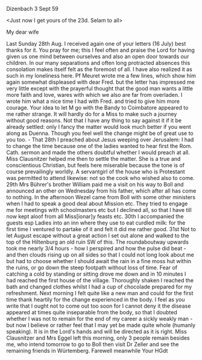  Dizenbach 3 Sept 59

<Just now I get yours of the 23d. Selam to all>

My dear wife

Last Sunday 28th Aug. I received again one of your letters (16 July) best thanks for it. You pray for me; this I feel often and praise the Lord for having given us one mind between ourselves and also an open door towards our children. In our many separations and often long protracted absences this consolation makes itself felt as the foremost of all. I have also realized it as such in my loneliness here. Pf Meuret wrote me a few lines, which show him again somewhat displeased with dear Fred. but the letter has impressed me very little except with the prayerful thought that the good man wants a little more faith and love, wares with which we also are far from overladen. I wrote him what a nice time I had with Fred. and tried to give him more courage. Your idea to let M go with the Bandy to Coimbatore appeared to me rather strange. It will hardly do for a Miss to make such a journey without good reasons. Not that I have any thing to say against it if it be already settled: only I fancy the matter would look much better if you went along as Duenna. Though you feel well the change might be of great use to you too. - That 28th I preached about Jesus weeping over Jerusalem: I had to change the time because one of the ladies wanted to hear first the Rom. Cath. sermon and made the others doubtful whether I would preach at all. Miss Clausnitzer helped me then to settle the matter. She is a true and conscientious Christian, but feels here miserable because the tone is of course prevailingly worldly. A servantgirl of the house who is Protestant was permitted to attend likewise: not so the cook who wished also to come. 29th Mrs Bührer's brother William paid me a visit on his way to Boll and announced an other on Wednesday from his father, which after all has come to nothing. In the afternoon Wezel came from Boll with some other ministers when I had to speak a good deal about Mission etc. They tried to engage me for meetings with schoolmasters etc but I declined all, so that I have till now kept aloof from all Miss[ionar]y feasts etc. 30th I accompanied the guests esp Ladies into an inn where they use to eat curdled milk: for the first time I ventured to partake of it and felt it did me rather good. 31st Not to let August escape without a great action I set out alone and walked to the top of the Hiltenburg an old ruin SW of this. The roundaboutway upwards took me nearly 3/4 hours - how I perspired and how the pulse did beat - and then clouds rising up on all sides so that I could not long look about me but had to choose whether I should await the rain in a fine moss hut within the ruins, or go down the steep footpath without loss of time. Fear of catching a cold by standing or sitting drove me down and in 10 minutes I had reached the first house of the village. Thoroughly shaken I reached the bath and changed clothes whilst I had a cup of chocolade prepared for my refreshment. Next morning I felt quite like a new man and could for the first time thank heartily for the change experienced in the body. I feel as you write that I ought not to come out too soon for I cannot deny it the disease appeared at times quite inseparable from the body, so that I doubted whether I was not to remain for the end of my career a sickly weakly man - but now I believe or rather feel that I may yet be made quite whole (humanly speaking). It is in the Lord's hands and will be directed as it is right. Miss Clausnitzer and Mrs Eggel left this morning, only 3 people remain besides me, who intend tomorrow to go to Boll then visit Dr Zeller and see the remaining friends in Würtemberg. 
 Farewell meanwhile
 Your HGdt

